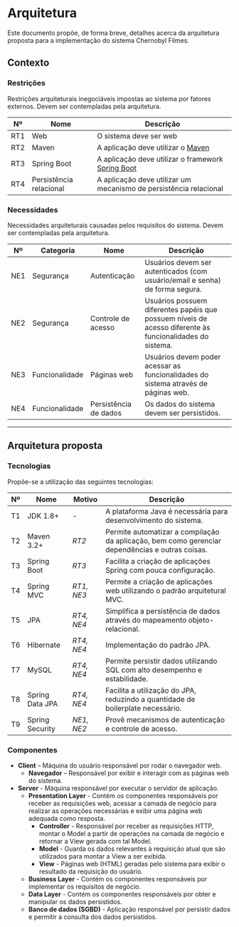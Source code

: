 # Arquitetura

Este documento propõe, de forma breve, detalhes acerca da arquitetura proposta para a implementação do sistema Chernobyl Filmes.

## Contexto

### Restrições

Restrições arquiteturais inegociáveis impostas ao sistema por fatores externos. Devem ser contempladas pela arquitetura.

| Nº | Nome | Descrição
| --- | --- | --- 
| RT1 | Web | O sistema deve ser web
| RT2 | Maven |  A aplicação deve utilizar o [Maven](https://maven.apache.org/)
| RT3 | Spring Boot |  A aplicação deve utilizar o framework [Spring Boot](https://spring.io/projects/spring-boot)
| RT4 | Persistência relacional |  A aplicação deve utilizar um mecanismo de persistência relacional


### Necessidades

Necessidades arquiteturais causadas pelos requisitos do sistema. Devem ser contempladas pela arquitetura.

| Nº | Categoria | Nome | Descrição
| --- | --- | --- | --- 
| NE1 | Segurança | Autenticação | Usuários devem ser autenticados (com usuário/email e senha) de forma segura.
| NE2 | Segurança | Controle de acesso | Usuários possuem diferentes papéis que possuem níveis de acesso diferente às funcionalidades do sistema.
| NE3 | Funcionalidade | Páginas web | Usuários devem poder acessar as funcionalidades do sistema através de páginas web.
| NE4 | Funcionalidade | Persistência de dados | Os dados do sistema devem ser persistidos.

---

## Arquitetura proposta

### Tecnologias

Propõe-se a utilização das seguintes tecnologias:

| Nº | Nome | Motivo | Descrição
| --- | --- | --- | ---
| T1 | JDK 1.8+ | - | A plataforma Java é necessária para desenvolvimento do sistema.
| T2 | Maven 3.2+ | *RT2* | Permite automatizar a compilação da aplicação, bem como gerenciar dependências e outras coisas.
| T3 | Spring Boot | *RT3* | Facilita a criação de aplicações Spring com pouca configuração.
| T4 | Spring MVC | *RT1, NE3* | Permite a criação de aplicações web utilizando o padrão arquitetural MVC.
| T5 | JPA | *RT4, NE4* | Simplifica a persistência de dados através do mapeamento objeto-relacional.
| T6 | Hibernate | *RT4, NE4* | Implementação do padrão JPA.
| T7 | MySQL | *RT4, NE4* | Permite persistir dados utilizando SQL com alto desempenho e estabilidade.
| T8 | Spring Data JPA | *RT4, NE4* | Facilita a utilização do JPA, reduzindo a quantidade de boilerplate necessário.
| T9 | Spring Security | *NE1, NE2* | Provê mecanismos de autenticação e controle de acesso.

### Componentes

- **Client** – Máquina do usuário responsável por rodar o navegador web.
  - **Navegador** – Responsável por exibir e interagir com as páginas web do sistema.
- **Server** - Máquina responsável por executar o servidor de aplicação. 
  - **Presentation Layer** - Contém os componentes responsáveis por receber as requisições web, acessar a camada de negócio para realizar as operações necessárias e exibir uma página web adequada como resposta.
    - **Controller** - Responsável por receber as requisições HTTP, montar o Model a partir de operações na camada de negócio e retornar a View gerada com tal Model.
    - **Model** - Guarda os dados relevantes à requisição atual que são utilizados para montar a View a ser exibida.
    - **View** - Páginas web (HTML) geradas pelo sistema para exibir o resultado da requisição do usuário.
  - **Business Layer** - Contém os componentes responsáveis por implementar os requisitos de negócio.
  - **Data Layer** - Contém os componentes responsáveis por obter e manipular os dados persistidos.
   - **Banco de dados (SGBD)** - Aplicação responsável por persistir dados e permitir a consulta dos dados persistidos.
